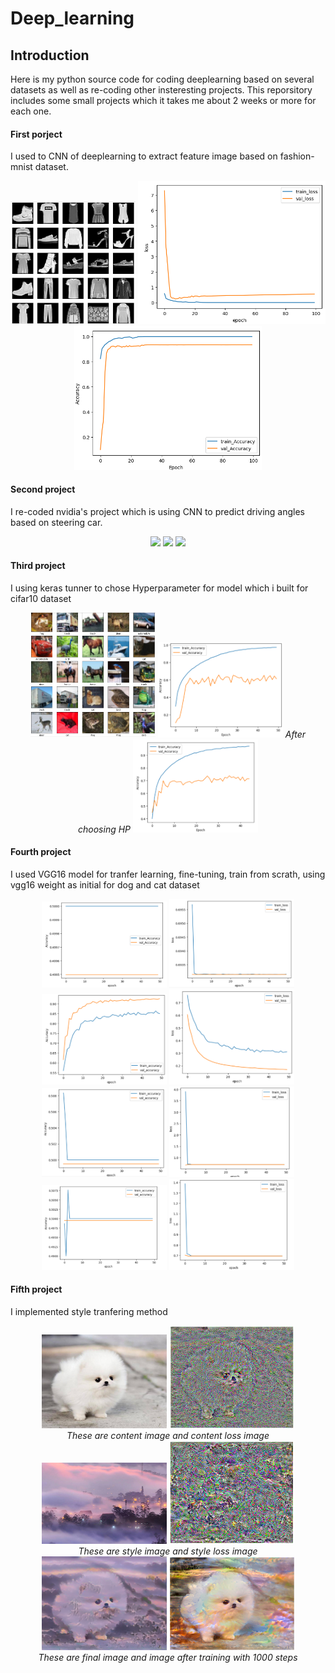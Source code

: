# Deep_learning
## Introduction
Here is my python source code for coding deeplearning based on several datasets as well as re-coding other insteresting projects. This reporsitory includes some small projects which it takes me about 2 weeks or more for each one.

#### First porject
I used to CNN of deeplearning to extract feature image based on fashion-mnist dataset.
<p align="center">
  <img src="image_video/mnist.png" width="200">
  <img src="image_video/loss.png" width="300">
  <img src="image_video/accuracy.png" width="300">
</p>

#### Second project
I re-coded nvidia's project which is  using CNN to predict driving angles based on steering car.

<p align="center">
  <img src="image_video/steering_wheel.gif" width="100">
  <img src="image_video/street.gif" width="200">
  <img src="image_video/predict_angle.gif" width="200">
</p>

#### Third project
I using keras tunner to chose Hyperparameter for model which i built for cifar10 dataset
<p align="center">
  <img src="image_video/keras1.png" width="200">
  <img src="image_video/keras3.png" width="200">
  <i>After choosing HP</i>
  <img src="image_video/keras5.png" width="200">
</p>

#### Fourth project
I used VGG16 model for tranfer learning, fine-tuning, train from scrath, using vgg16 weight as initial for dog and cat dataset
<p align="center">
  <img src="image_video/acc1.png" width="200">
  <img src="image_video/loss1.png" width="200">
  <img src="image_video/acc2.png" width="200">
  <img src="image_video/loss2.png" width="200"> 
   <img src="image_video/acc3.png" width="200">
  <img src="image_video/loss3.png" width="200">
   <img src="image_video/acc4.png" width="200">
  <img src="image_video/loss4.png" width="200">
</p>

#### Fifth project
I implemented style tranfering method
<p align="center">
  <img src="style_tranfering/image_style_tranfer/content.jpg" width="200">
  <img src="style_tranfering/image_style_tranfer/content_loss.png" width="200"><br>
  <i>These are content image and content loss image</i><br>
  <img src="style_tranfering/image_style_tranfer/style4.jpg" width="200">
  <img src="style_tranfering/image_style_tranfer/style_loss.png" width="200"><br>
  <i>These are style image and style loss image</i><br>
  <img src="style_tranfering/image_style_tranfer/style_dog (1).png" width="200">
  <img src="style_tranfering/image_style_tranfer/train_1000step.png" width="200"><br>
  <i>These are final image and image after training with 1000 steps </i><br>
</p>
